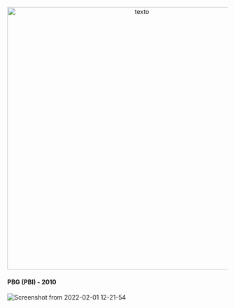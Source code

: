 <p align="center">
  <img src="https://user-images.githubusercontent.com/25037383/170797261-edf3fc4b-0c25-4b98-bc5c-869af4cac4ff.png" alt="texto" width=600"/>
</p>

#### PBG (PBI) - 2010
![Screenshot from 2022-02-01 12-21-54](https://user-images.githubusercontent.com/25037383/166149261-dc8ae972-104b-4124-be82-db7251fd5bf0.png)
